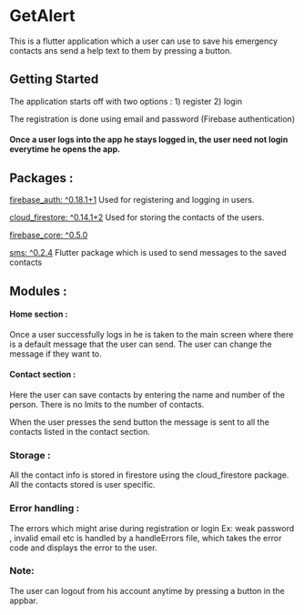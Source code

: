 # GetAlert

This is a flutter application which a user can use to save his emergency contacts ans send a help text to them by pressing a button.

## Getting Started

The application starts off with two options : 1) register  2) login

The registration is done using email and password (Firebase authentication)

#### Once a user logs into the app he stays logged in, the user need not login everytime he opens the app.

## Packages :

[firebase_auth: ^0.18.1+1](https://pub.dev/packages/firebase_auth)
Used for registering and logging in users.

[cloud_firestore: ^0.14.1+2](https://pub.dev/packages/cloud_firestore)
Used for storing the contacts of the users.

[firebase_core: ^0.5.0](https://pub.dev/packages/firebase_core)

[sms: ^0.2.4](https://pub.dev/packages/sms)
Flutter package which is used to send messages to the saved contacts

## Modules :

#### Home section :

Once a user successfully logs in he is taken to the main screen where there is a default message that the user can send.
The user can change the message if they want to.

#### Contact section :

Here the user can save contacts by entering the name and number of the person.
There is no lmits to the number of contacts.

When the user presses the send button the message is sent to all the contacts listed in the contact section.

### Storage :

All the contact info is stored in firestore using the cloud_firestore package.
All the contacts stored is user specific.

### Error handling :

The errors which might arise during registration or login Ex: weak password , invalid email etc is handled by a handleErrors file, which takes the error code and displays the error to the user.

### Note: 
The user can logout from his account anytime by pressing a button in the appbar.

